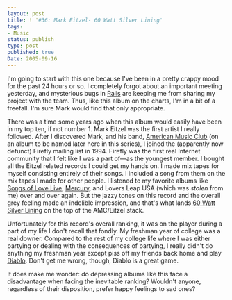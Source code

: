 ```yaml
---
layout: post
title: ! '#36: Mark Eitzel- 60 Watt Silver Lining'
tags:
- Music
status: publish
type: post
published: true
Date: 2005-09-16
---
```


I'm going to start with this one because I've been in a pretty crappy mood for the past 24 hours or so. I completely forgot about an important meeting yesterday, and mysterious bugs in [Rails](http://www.rubyonrails.com/) are keeping me from sharing my project with the team. Thus, like this album on the charts, I'm in a bit of a freefall. I'm sure Mark would find that only appropriate.

There was a time some years ago when this album would easily have been in my top ten, if not number 1. Mark Eitzel was the first artist I really followed. After I discovered Mark, and his band, [American Music Club](https://en.wikipedia.org/wiki/American_Music_Club) (on an album to be named later here in this series), I joined the (apparently now defunct) Firefly mailing list in 1994. Firefly was the first real Internet community that I felt like I was a part of&#8212;as the youngest member. I bought all the Eitzel related records I could get my hands on. I made mix tapes for myself consisting entirely of their songs. I included a song from them on the mix tapes I made for other people. I listened to my favorite albums like <a href="http://www.amazon.com/exec/obidos/redirect?link_code=ur2&amp;camp=1789&amp;tag=jimvanfleetco-20&amp;creative=9325&amp;path=tg/detail/-/B000003BTG">Songs of Love Live</a>, <a href="http://www.amazon.com/exec/obidos/redirect?link_code=ur2&amp;camp=1789&amp;tag=jimvanfleetco-20&amp;creative=9325&amp;path=tg/detail/-/B000002MIV">Mercury</a>, and Lovers Leap <span class="caps">USA</span> (which was <em>stolen</em> from me) over and over again. But the jazzy tones on this record and the overall grey feeling made an indelible impression, and that's what lands <a href="http://www.amazon.com/exec/obidos/redirect?link_code=ur2&amp;camp=1789&amp;tag=jimvanfleetco-20&amp;creative=9325&amp;path=tg/detail/-/B000002N4P">60 Watt Silver Lining</a> on the top of the <span class="caps">AMC</span>/Eitzel stack.</p>

Unfortunately for this record's overall ranking, it was on the player during a part of my life I don't recall that fondly. My freshman year of college was a real downer. Compared to the rest of my college life where I was either partying or dealing with the consequences of partying, I really didn't do anything my freshman year except piss off my friends back home and play <a href="http://www.blizzard.com/diablo2/">Diablo</a>. Don't get me wrong, though, Diablo is a great game.</p>

It does make me wonder: do depressing albums like this face a disadvantage when facing the inevitable ranking? Wouldn't anyone, regardless of their disposition, prefer happy feelings to sad ones?</p>
